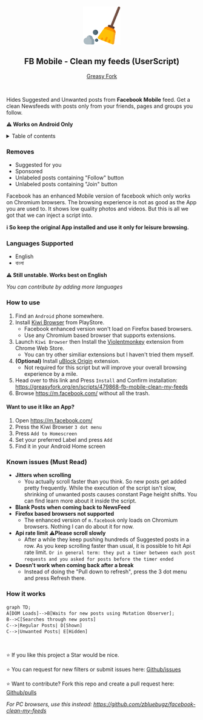 <br />

<div align="center">
    <a href="https://www.flaticon.com/free-icon/cleaning_573848?term=sweep&page=1&position=2&origin=search&related_id=573848">
        <img width="100" height="100" src="./logo.png" alt="sweeper logo"/>
    </a>

<h2 align="center">FB Mobile - Clean my feeds (UserScript)</h2>

[Greasy Fork](https://greasyfork.org/en/scripts/479868-fb-mobile-clean-my-feeds)

</div>

<br />

Hides Suggested and Unwanted posts from **Facebook Mobile** feed. Get a clean Newsfeeds with posts only from your friends, pages and groups you follow.

**⚠️ Works on Android Only**

<details>
<summary>Table of contents</summary>

- [Removes](#removes)
- [Languages Supported](#languages-supported)
- [How to use](#how-to-use)
  - [Want to use it like an App?](#want-to-use-it-like-an-app)
- [Known issues (Must Read)](#known-issues-must-read)
- [How it works](#how-it-works)

</details>

### Removes

- Suggested for you
- Sponsored
- Unlabeled posts containing "Follow" button
- Unlabeled posts containing "Join" button

Facebook has an enhanced Mobile version of facebook which only works on Chromium browsers. The browsing experience is not as good as the App you are used to. It shows low quality photos and videos. But this is all we got that we can inject a script into.

**ℹ️ So keep the original App installed and use it only for leisure browsing.**

### Languages Supported

- English
- বাংলা

**⚠️ Still unstable. Works best on English**

_You can contribute by adding more languages_

### How to use

1. Find an `Android` phone somewhere.
1. Install [Kiwi Browser](https://play.google.com/store/apps/details?id=com.kiwibrowser.browser) from PlayStore.
   - Facebook enhanced version won't load on Firefox based browsers.
   - Use any Chromium based browser that supports extensions.
1. Launch `Kiwi Browser` then Install the [Violentmonkey](https://chrome.google.com/webstore/detail/violent-monkey/jinjaccalgkegednnccohejagnlnfdag) extension from Chrome Web Store.
   - You can try other similiar extensions but I haven't tried them myself.
1. **(Optional)** Install [uBlock Origin](https://chromewebstore.google.com/detail/ublock-origin/cjpalhdlnbpafiamejdnhcphjbkeiagm) extension.
   - Not required for this script but will improve your overall browsing experience by a mile.
1. Head over to this link and Press `Install` and Confirm installation: https://greasyfork.org/en/scripts/479868-fb-mobile-clean-my-feeds
1. Browse https://m.facebook.com/ without all the trash.

#### Want to use it like an App?

1. Open https://m.facebook.com/
1. Press the Kiwi Browser `3 dot menu`
1. Press `Add to Homescreen`
1. Set your preferred Label and press `Add`
1. Find it in your Android Home screen

### Known issues (Must Read)

- **Jitters when scrolling**
  - You actually scroll faster than you think. So new posts get added pretty frequently. While the execution of the script isn't slow, shrinking of unwanted posts causes constant Page height shifts. You can find learn more about it inside the script.
- **Blank Posts when coming back to NewsFeed**
- **Firefox based browsers not supported**
  - The enhanced version of `m.facebook` only loads on Chromium browsers. Nothing I can do about it for now.
- **Api rate limit** **⚠️Please scroll slowly**
  - After a while they keep pushing hundreds of Suggested posts in a row. As you keep scrolling faster than usual, it is possible to hit Api rate limit.
    `Or in general term: they put a timer between each post requests and you asked for posts before the timer ended`
- **Doesn't work when coming back after a break**
  - Instead of doing the "Pull down to refresh", press the 3 dot menu and press Refresh there.

### How it works

```mermaid
graph TD;
A[DOM Loads]-->B[Waits for new posts using Mutation Observer];
B-->C[Searches through new posts]
C-->|Regular Posts| D[Shown]
C-->|Unwanted Posts| E[Hidden]
```

<br />

⭐ If you like this project a Star would be nice.

⭐ You can request for new filters or submit issues here: [Github/issues](https://github.com/webdevsk/FB-Mobile-Clean-my-feeds/issues)

⭐ Want to contribute? Fork this repo and create a pull request here:
[Github/pulls](https://github.com/webdevsk/FB-Mobile-Clean-my-feeds/pulls)

_For PC browsers, use this instead: https://github.com/zbluebugz/facebook-clean-my-feeds_
